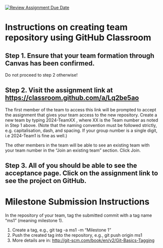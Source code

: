 [![Review Assignment Due Date](https://classroom.github.com/assets/deadline-readme-button-22041afd0340ce965d47ae6ef1cefeee28c7c493a6346c4f15d667ab976d596c.svg)](https://classroom.github.com/a/Lq2be5ao)
# Instructions on creating team repository using GitHub Classroom
## Step 1. Ensure that your team formation through Canvas has been confirmed.
Do not proceed to step 2 otherwise!

## Step 2. Visit the assignment link at https://classroom.github.com/a/Lq2be5ao
The first member of the team to access this link will be prompted to accept the assignment that gives your team access to the new repository.
Create a new team by typing 2024-TeamXX , where XX is the Team number as noted in Step 1 above. 
(Note that the naming convention must be followed strictly, e.g. capitalisation, dash, and spacing. 
If your group number is a single digit, i.e 2024-Team1 is fine as well.)

The other members in the team will be able to see an existing team with your team number in the “Join an existing team” section. Click Join.

## Step 3. All of you should be able to see the acceptance page. Click on the assignment link to see the project on GitHub.

# Milestone Submission Instructions
In the repository of your team, tag the submitted commit with a tag name “ms1” (meaning milestone 1). 
1. Create a tag, e.g., git tag -a ms1 -m “Milestone 1”
2. Push the created tag into the repository, e.g., git push origin ms1
3. More details are in: http://git-scm.com/book/en/v2/Git-Basics-Tagging
